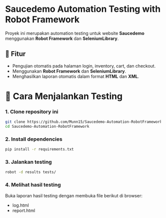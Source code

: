 # Saucedemo Automation Testing with Robot Framework

Proyek ini merupakan automation testing untuk website **Saucedemo** menggunakan **Robot Framework** dan **SeleniumLibrary**.

## 📌 Fitur
- Pengujian otomatis pada halaman login, inventory, cart, dan checkout.
- Menggunakan **Robot Framework** dan **SeleniumLibrary**.
- Menghasilkan laporan otomatis dalam format **HTML** dan **XML**.

# 🚀 Cara Menjalankan Testing

### 1. Clone repository ini
```bash
git clone https://github.com/Munn15/Saucedemo-Automation-RobotFramework.git
cd Saucedemo-Automation-RobotFramework
```

### 2. Install dependencies
```bash 
pip install -r requirements.txt
```

### 3. Jalankan testing
```bash
robot -d results tests/
```

### 4. Melihat hasil testing
Buka laporan hasil testing dengan membuka file berikut di browser:
- log.html
- report.html
